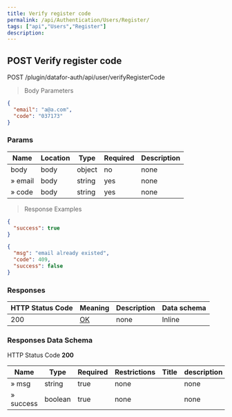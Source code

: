```yaml
---
title: Verify register code
permalink: /api/Authentication/Users/Register/
tags: ["api","Users","Register"]
description: 
---
```


## POST Verify register code

POST /plugin/datafor-auth/api/user/verifyRegisterCode

> Body Parameters

```json
{
  "email": "a@a.com",
  "code": "037173"
}
```

### Params

|Name|Location|Type|Required|Description|
|---|---|---|---|---|
|body|body|object| no |none|
|» email|body|string| yes |none|
|» code|body|string| yes |none|

> Response Examples

```json
{
  "success": true
}
```

```json
{
  "msg": "email already existed",
  "code": 409,
  "success": false
}
```

### Responses

|HTTP Status Code |Meaning|Description|Data schema|
|---|---|---|---|
|200|[OK](https://tools.ietf.org/html/rfc7231#section-6.3.1)|none|Inline|

### Responses Data Schema

HTTP Status Code **200**

|Name|Type|Required|Restrictions|Title|description|
|---|---|---|---|---|---|
|» msg|string|true|none||none|
|» success|boolean|true|none||none|